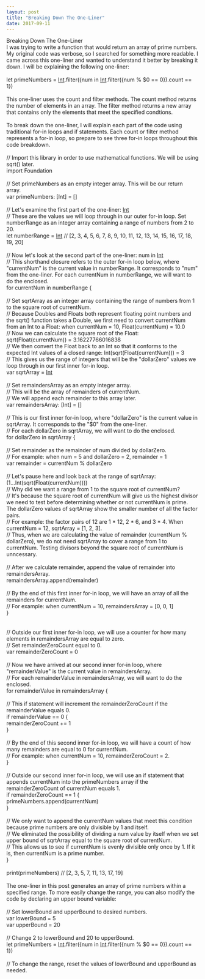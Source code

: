 ```yaml
---
layout: post
title: "Breaking Down The One-Liner"
date: 2017-09-11
---
```


Breaking Down The One-Liner
<br>
I was trying to write a function that would return an array of prime numbers. My original code was verbose, so I searched for something more readable. I came across this one-liner and wanted to understand it better by breaking it down. I will be explaining the following one-liner:
<br>
<br>
let primeNumbers = [Int](2...20).filter({num in [Int](1...Int(sqrt(Float(num)))).filter({num % $0 == 0}).count == 1})
<br>
<br>
This one-liner uses the count and filter methods. The count method returns the number of elements in an array. The filter method returns a new array that contains only the elements that meet the specified condtions.
<br>
<br>
To break down the one-liner, I will explain each part of the code using traditional for-in loops and if statements. Each count or filter method represents a for-in loop, so prepare to see three for-in loops throughout this code breakdown.
<br>
<br>
// Import this library in order to use mathematical functions. We will be using sqrt() later.
<br>
import Foundation
<br>
<br>
// Set primeNumbers as an empty integer array. This will be our return array.
<br>
var primeNumbers: [Int] = []
<br>
<br>
// Let's examine the first part of the one-liner: [Int](2...20)
<br>
// These are the values we will loop through in our outer for-in loop. Set numberRange as an integer array containing a range of numbers from 2 to 20.
<br>
let numberRange = [Int](2...20) // [2, 3, 4, 5, 6, 7, 8, 9, 10, 11, 12, 13, 14, 15, 16, 17, 18, 19, 20]
<br>
<br>
// Now let's look at the second part of the one-liner: num in [Int](1...Int(sqrt(Float(num))))
<br>
// This shorthand closure refers to the outer for-in loop below, where "currentNum" is the current value in numberRange. It corresponds to "num" from the one-liner. For each currentNum in numberRange, we will want to do the enclosed.
<br>
for currentNum in numberRange {
<br>
<br>
	// Set sqrtArray as an integer array containing the range of numbers from 1 to the square root of currentNum.
  <br>
	// Because Doubles and Floats both represent floating point numbers and the sqrt() function takes a Double, we first need to convert currentNum from an Int to a Float: when currentNum = 10, Float(currentNum) = 10.0
  <br>
	// Now we can calculate the square root of the Float: sqrt(Float(currentNum)) = 3.16227766016838
  <br>
	// We then convert the Float back to an Int so that it conforms to the expected Int values of a closed range: Int(sqrt(Float(currentNum))) = 3
  <br>
	// This gives us the range of integers that will be the "dollarZero" values we loop through in our first inner for-in loop.
  <br>
	var sqrtArray = [Int](1...Int(sqrt(Float(currentNum))))
  <br>
	<br>
	// Set remaindersArray as an empty integer array.
  <br>
	// This will be the array of remainders of currentNum.
  <br>
	// We will append each remainder to this array later.
  <br>
	var remaindersArray: [Int] = []
  <br>
	<br>
	// This is our first inner for-in loop, where "dollarZero" is the current value in sqrtArray. It corresponds to the "$0" from the one-liner.
  <br>
	// For each dollarZero in sqrtArray, we will want to do the enclosed.
  <br>
	for dollarZero in sqrtArray {
	<br>
  <br>
		// Set remainder as the remainder of num divided by dollarZero.
    <br>
		// For example: when num = 5 and dollarZero = 2, remainder = 1
    <br>
		var remainder = currentNum % dollarZero
    <br>
		<br>
		// Let's pause here and look back at the range of sqrtArray: (1...Int(sqrt(Float(currentNum))))
    <br>
		// Why did we want a range from 1 to the square root of currentNum?
    <br>
		// It's because the square root of currentNum will give us the highest divisor we need to test before determining whether or not currentNum is prime. The dollarZero values of sqrtArray show the smaller number of all the factor pairs.
    <br>
		// For example: the factor pairs of 12 are 1 * 12, 2 * 6, and 3 * 4. When currentNum = 12, sqrtArray = [1, 2, 3].
    <br>
		// Thus, when we are calculating the value of remainder (currentNum % dollarZero), we do not need sqrtArray to cover a range from 1 to currentNum. Testing divisors beyond the square root of currentNum is unncessary.
    <br>
		<br>
		// After we calculate remainder, append the value of remainder into remaindersArray.
    <br>
		remaindersArray.append(remainder)
		<br>
    <br>
		// By the end of this first inner for-in loop, we will have an array of all the remainders for currentNum.
    <br>
		// For example: when currentNum = 10, remaindersArray = [0, 0, 1]
    <br>
	}	
	<br>
  <br>
	// Outside our first inner for-in loop, we will use a counter for how many elements in remaindersArray are equal to zero.
  <br>
	// Set remainderZeroCount equal to 0.
  <br>
	var remainderZeroCount = 0
  <br>
	<br>
	// Now we have arrived at our second inner for-in loop, where "remainderValue" is the current value in remaindersArray.
  <br>
	// For each remainderValue in remaindersArray, we will want to do the enclosed.
  <br>
	for remainderValue in remaindersArray {
  <br>
	<br>
		// This if statement will increment the remainderZeroCount if the remainderValue equals 0.
    <br>
		if remainderValue == 0 {
    <br>
			remainderZeroCount += 1
      <br>
		}
    <br>
		<br>
		// By the end of this second inner for-in loop, we will have a count of how many remainders are equal to 0 for currentNum.
    <br>
		// For example: when currentNum = 10, remainderZeroCount = 2.
    <br>
	}
	<br>
  <br>
	// Outside our second inner for-in loop, we will use an if statement that appends currentNum into the primeNumbers array if the remainderZeroCount of currentNum equals 1.
  <br>
	if remainderZeroCount == 1 {
  <br>
		primeNumbers.append(currentNum)
    <br>
	}
	<br>
  <br>
	// We only want to append the currentNum values that meet this condition because prime numbers are only divisible by 1 and itself.
  <br>
	// We eliminated the possibility of dividing a num value by itself when we set upper bound of sqrtArray equal to the square root of currentNum.
  <br>
	// This allows us to see if currentNum is evenly divisible only once by 1. If it is, then currentNum is a prime number.
  <br>
}
<br>
<br>
print(primeNumbers) // [2, 3, 5, 7, 11, 13, 17, 19]
<br>
<br>
The one-liner in this post generates an array of prime numbers within a specified range. To more easily change the range, you can also modify the code by declaring an upper bound variable:
<br>
<br>
// Set lowerBound and upperBound to desired numbers.
<br>
var lowerBound = 5
<br>
var upperBound = 20
<br>
<br>
// Change 2 to lowerBound and 20 to upperBound.
<br>
let primeNumbers = [Int](lowerBound...upperBound).filter({num in [Int](1...Int(sqrt(Float(num)))).filter({num % $0 == 0}).count == 1})
<br>
<br>
// To change the range, reset the values of lowerBound and upperBound as needed.
